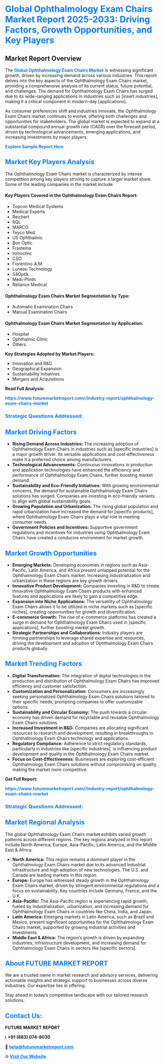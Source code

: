 <h1 style="color: #007BFF;">Global Ophthalmology Exam Chairs Market Report 2025-2033: Driving Factors, Growth Opportunities, and Key Players</h1>

<section id="overview">
<h2>Market Report Overview</h2>
<p>The <a href="https://www.futuremarketreport.com//industry-report/ophthalmology-exam-chairs-market" style="color: #007BFF; text-decoration: none;"><strong>Global Ophthalmology Exam Chairs Market</strong></a> is witnessing significant growth, driven by increasing demand across various industries. This report delves into the key aspects of the Ophthalmology Exam Chairs market, providing a comprehensive analysis of its current status, future potential, and challenges. The demand for Ophthalmology Exam Chairs has surged due to its wide-ranging applications in industries such as [insert industries], making it a critical component in modern-day [applications].</p>
<p>As consumer preferences shift and industries innovate, the Ophthalmology Exam Chairs market continues to evolve, offering both challenges and opportunities for stakeholders. The global market is expected to expand at a substantial compound annual growth rate (CAGR) over the forecast period, driven by technological advancements, emerging applications, and increasing investments by major players.</p>
</section>

<section id="overview">
<p><a href="https://www.futuremarketreport.com//request-sample/reportId=46575" style="color: #007BFF; text-decoration: none;"><strong>Explore Sample Report Here</strong></a></p>
</section>

<section id="key-players">
<h2 style="color: #007BFF;">Market Key Players Analysis</h2>
<p>The Ophthalmology Exam Chairs market is characterized by intense competition among key players striving to capture a larger market share. Some of the leading companies in the market include:</p>
<h4>Key Players Covered in the Ophthalmology Exam Chairs Report:</h4>
<ul><li>Topcon Medical Systems</li><li>Medical Experts</li><li>Reichert</li><li>RQL</li><li>MARCO</li><li>Teyco Med</li><li>US Ophthalmic</li><li>Bon Optic</li><li>Frastema</li><li>Inmoclinc</li><li>CSO</li><li>Fiorentino A.M.</li><li>Luneau Technology</li><li>S4Optik</li><li>Medi-Plinth</li><li>Reliance Medical</li></ul>
<h4>Ophthalmology Exam Chairs Market Segmentation by Type:</h4>
<ul><li>Automatic Examination Chairs</li><li>Manual Examination Chairs</li></ul>

<h4>Ophthalmology Exam Chairs Market Segmentation by Application:</h4>
<ul><li>Hospital</li><li>Ophthalmic Clinic</li><li>Others</li></ul>
<p><strong>Key Strategies Adopted by Market Players:</strong></p>
<ul>
<li>Innovation and R&D</li>
<li>Geographical Expansion</li>
<li>Sustainability Initiatives</li>
<li>Mergers and Acquisitions</li>
</ul>
</section>

<section>
<p><strong>Read Full Analysis: </strong></p><a href="https://www.futuremarketreport.com//industry-report/ophthalmology-exam-chairs-market" style="color: #007BFF; text-decoration: none;"><strong>https://www.futuremarketreport.com//industry-report/ophthalmology-exam-chairs-market</strong></a>
<h3 style="color: #007BFF;">Strategic Questions Addressed:</h3>
</section>

<section id="driving-factors">
<h2 style="color: #007BFF;">Market Driving Factors</h2>
<ul>
<li><strong>Rising Demand Across Industries:</strong> The increasing adoption of Ophthalmology Exam Chairs in industries such as [specific industries] is a major growth driver. Its versatile applications and cost-effectiveness make it a preferred choice among manufacturers.</li>
<li><strong>Technological Advancements:</strong> Continuous innovations in production and application technologies have enhanced the efficiency and performance of Ophthalmology Exam Chairs, further boosting market demand.</li>
<li><strong>Sustainability and Eco-Friendly Initiatives:</strong> With growing environmental concerns, the demand for sustainable Ophthalmology Exam Chairs solutions has surged. Companies are investing in eco-friendly variants to align with global sustainability goals.</li>
<li><strong>Growing Population and Urbanization:</strong> The rising global population and rapid urbanization have increased the demand for [specific products], where Ophthalmology Exam Chairs plays a vital role in meeting consumer needs.</li>
<li><strong>Government Policies and Incentives:</strong> Supportive government regulations and incentives for industries using Ophthalmology Exam Chairs have created a conducive environment for market growth.</li>
</ul>
</section>

<section id="growth-opportunities">
<h2 style="color: #007BFF;">Market Growth Opportunities</h2>
<ul>
<li><strong>Emerging Markets:</strong> Developing economies in regions such as Asia-Pacific, Latin America, and Africa present untapped potential for the Ophthalmology Exam Chairs market. Increasing industrialization and urbanization in these regions are key growth drivers.</li>
<li><strong>Innovative Product Development:</strong> Companies investing in R&D to create innovative Ophthalmology Exam Chairs products with enhanced features and applications are likely to gain a competitive edge.</li>
<li><strong>Expansion into Niche Applications:</strong> The versatility of Ophthalmology Exam Chairs allows it to be utilized in niche markets such as [specific niches], creating opportunities for growth and diversification.</li>
<li><strong>E-commerce Growth:</strong> The rise of e-commerce platforms has created a surge in demand for Ophthalmology Exam Chairs used in [specific applications], further boosting market growth.</li>
<li><strong>Strategic Partnerships and Collaborations:</strong> Industry players are forming partnerships to leverage shared expertise and resources, driving the development and adoption of Ophthalmology Exam Chairs products globally.</li>
</ul>
</section>

<section id="trending-factors">
<h2 style="color: #007BFF;">Market Trending Factors</h2>
<ul>
<li><strong>Digital Transformation:</strong> The integration of digital technologies in the production and distribution of Ophthalmology Exam Chairs has improved efficiency and customer satisfaction.</li>
<li><strong>Customization and Personalization:</strong> Consumers are increasingly seeking personalized Ophthalmology Exam Chairs solutions tailored to their specific needs, prompting companies to offer customizable options.</li>
<li><strong>Sustainability and Circular Economy:</strong> The push towards a circular economy has driven demand for recyclable and reusable Ophthalmology Exam Chairs solutions.</li>
<li><strong>Increased Investment in R&D:</strong> Companies are allocating significant resources to research and development, resulting in breakthroughs in Ophthalmology Exam Chairs technology and applications.</li>
<li><strong>Regulatory Compliance:</strong> Adherence to strict regulatory standards, particularly in industries like [specific industries], is influencing product development and quality in the Ophthalmology Exam Chairs market.</li>
<li><strong>Focus on Cost-Effectiveness:</strong> Businesses are exploring cost-efficient Ophthalmology Exam Chairs solutions without compromising on quality, making the market more competitive.</li>
</ul>
</section>

<section>
<p><strong>Get Full Report: </strong></p><a href="https://www.futuremarketreport.com//industry-report/ophthalmology-exam-chairs-market" style="color: #007BFF; text-decoration: none;"><strong>https://www.futuremarketreport.com//industry-report/ophthalmology-exam-chairs-market</strong></a>
<h3 style="color: #007BFF;">Strategic Questions Addressed:</h3>
</section>


<section id="regional-analysis">
<h2 style="color: #007BFF;">Market Regional Analysis</h2>
<p>The global Ophthalmology Exam Chairs market exhibits varied growth patterns across different regions. The key regions analyzed in this report include North America, Europe, Asia-Pacific, Latin America, and the Middle East & Africa:</p>
<ul>
<li><strong>North America:</strong> This region remains a dominant player in the Ophthalmology Exam Chairs market due to its advanced industrial infrastructure and high adoption of new technologies. The U.S. and Canada are leading markets in this region.</li>
<li><strong>Europe:</strong> Europe has witnessed steady growth in the Ophthalmology Exam Chairs market, driven by stringent environmental regulations and a focus on sustainability. Key countries include Germany, France, and the U.K.</li>
<li><strong>Asia-Pacific:</strong> The Asia-Pacific region is experiencing rapid growth, fueled by industrialization, urbanization, and increasing demand for Ophthalmology Exam Chairs in countries like China, India, and Japan.</li>
<li><strong>Latin America:</strong> Emerging markets in Latin America, such as Brazil and Mexico, present significant opportunities for the Ophthalmology Exam Chairs market, supported by growing industrial activities and investments.</li>
<li><strong>Middle East & Africa:</strong> The region’s growth is driven by expanding industries, infrastructure development, and increasing demand for Ophthalmology Exam Chairs in sectors like [specific sectors].</li>
</ul>
</section>

<footer>
<h2 style="color: #007BFF;">About FUTURE MARKET REPORT</h2>
<p>We are a trusted name in market research and advisory services, delivering actionable insights and strategic support to businesses across diverse industries. Our expertise lies in offering:</p>

<p>Stay ahead in today’s competitive landscape with our tailored research solutions.</p>

<h2 style="color: #007BFF;">Contact Us:</h2>
<p><strong>FUTURE MARKET REPORT</strong></p>
<p>📞 <strong>+91 (883) 074-8030</strong></p>
<p>📧 <strong><a href="mailto:help@futuremarketreport.com" style="color: #007BFF;">help@futuremarketreport.com</a></strong></p>
<p>🌐 <strong><a href="https://www.futuremarketreport.com/" style="color: #007BFF;">Visit Our Website</a></strong></p>
</footer>
